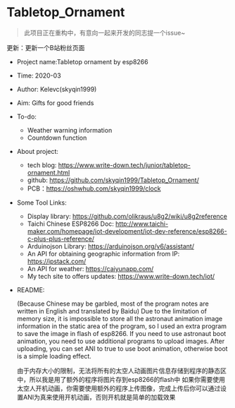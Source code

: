 # Tabletop_Ornament

> 此项目正在重构中，有意向一起来开发的同志提一个issue~

更新：更新一个B站粉丝页面

- Project name:Tabletop ornament by esp8266
- Time: 2020-03
- Author: Kelevc(skyqin1999)
- Aim: Gifts for good friends
- To-do:
  - Weather warning information
  - Countdown function
- About project:
  - tech blog: <https://www.write-down.tech/junior/tabletop-ornament.html>
  - github: <https://github.com/skyqin1999/Tabletop_Ornament/>
  - PCB：<https://oshwhub.com/skyqin1999/clock>
- Some Tool Links:
  - Display library: <https://github.com/olikraus/u8g2/wiki/u8g2reference>
  - Taichi Chinese ESP8266 Doc: <http://www.taichi-maker.com/homepage/iot-development/iot-dev-reference/esp8266-c-plus-plus-reference/>
  - Arduinojson Library: <https://arduinojson.org/v6/assistant/>
  - An API for obtaining geographic information from IP: <https://ipstack.com/>
  - An API for weather: <https://caiyunapp.com/>
  - My tech site to offers updates: <https://www.write-down.tech/iot/>
- README:
  
  (Because Chinese may be garbled, most of the program notes are written in English and translated by Baidu)
  Due to the limitation of memory size, it is impossible to store all the astronaut animation image information in the static area of the program, so I used an extra program to save the image in flash of esp8266.
  If you need to use astronaut boot animation, you need to use additional programs to upload images. After uploading, you can set ANI to true to use boot animation, otherwise boot is a simple loading effect.

  由于内存大小的限制，无法将所有的太空人动画图片信息存储到程序的静态区中，所以我是用了额外的程序将图片存到esp8266的flash中
  如果你需要使用太空人开机动画，你需要使用额外的程序上传图像，完成上传后你可以通过设置ANI为真来使用开机动画，否则开机就是简单的加载效果
